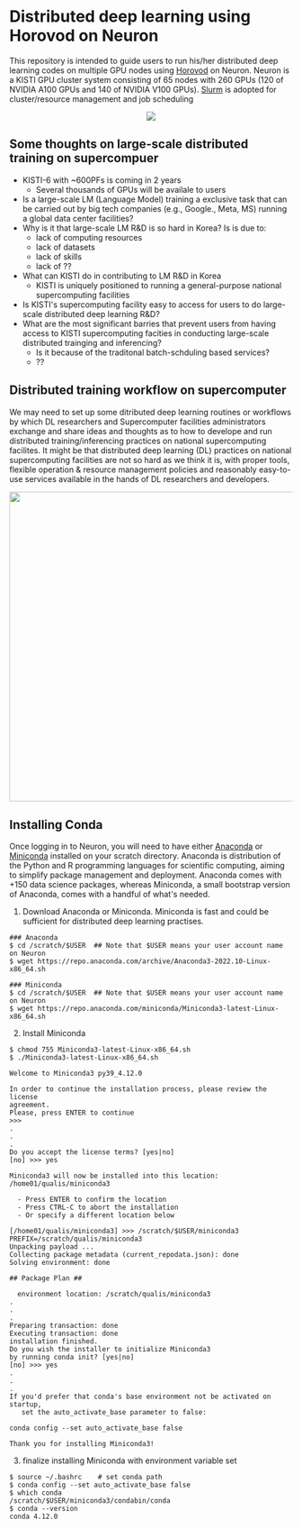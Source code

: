 # Distributed deep learning using Horovod on Neuron

This repository is intended to guide users to run his/her distributed deep learning codes on multiple GPU nodes using [Horovod](https://github.com/horovod/horovod) on Neuron. Neuron is a KISTI GPU cluster system consisting of 65 nodes with 260 GPUs (120 of NVIDIA A100 GPUs and 140 of NVIDIA V100 GPUs). [Slurm](https://slurm.schedmd.com/) is adopted for cluster/resource management and job scheduling

<p align="center"><img src="https://user-images.githubusercontent.com/84169368/205237254-b916eccc-e4b7-46a8-b7ba-c156e7609314.png"/></p>

## Some thoughts on large-scale distributed training on supercompuer
- KISTI-6 with ~600PFs is coming  in 2 years
  - Several thousands of GPUs will be availale to users 
- Is a large-scale LM (Language Model) training a exclusive task that can be carried out by big tech companies (e.g., Google., Meta, MS) running a global data center facilities?
- Why is it that large-scale LM R&D is so hard in Korea? Is is due to:
  - lack of computing resources
  - lack of datasets
  - lack of skills
  - lack of ??
- What can KISTI do in contributing to LM R&D in Korea
  - KISTI is uniquely positioned to running a general-purpose national supercomputing facilities
- Is KISTI's supercomputing facility easy to access for users to do large-scale distributed deep learning R&D?
- What are the most significant barries that prevent users from having access to KISTI supercomputing facities in conducting large-scale distributed trainging and inferencing?
  - Is it because of the traditonal batch-schduling based services?
  - ??
  
## Distributed training workflow on supercomputer
We may need to set up some ditributed deep learning routines or workflows by which DL researchers and Supercomputer facilities administrators exchange and share ideas and thoughts as to how to develope and run distributed training/inferencing practices on national supercomputing facilites. It might be that distributed deep learning (DL) practices on national supercomputing facilities are not so hard as we think it is, with proper tools, flexible operation & resource management policies and reasonably easy-to-use services available in the hands of DL researchers and developers. 
 
<p align="center"><img src="https://user-images.githubusercontent.com/84169368/205277236-bed745ef-c684-4e65-a87d-9819e118eb4a.png" width=550/></p> 

## Installing Conda
Once logging in to Neuron, you will need to have either [Anaconda](https://www.anaconda.com/) or [Miniconda](https://docs.conda.io/en/latest/miniconda.html) installed on your scratch directory. Anaconda is distribution of the Python and R programming languages for scientific computing, aiming to simplify package management and deployment. Anaconda comes with +150 data science packages, whereas Miniconda, a small bootstrap version of Anaconda, comes with a handful of what's needed.

1. Download Anaconda or Miniconda. Miniconda is fast and could be sufficient for distributed deep learning practises. 
```
### Anaconda
$ cd /scratch/$USER  ## Note that $USER means your user account name on Neuron
$ wget https://repo.anaconda.com/archive/Anaconda3-2022.10-Linux-x86_64.sh
```
```
### Miniconda
$ cd /scratch/$USER  ## Note that $USER means your user account name on Neuron
$ wget https://repo.anaconda.com/miniconda/Miniconda3-latest-Linux-x86_64.sh
```

2. Install Miniconda
```
$ chmod 755 Miniconda3-latest-Linux-x86_64.sh
$ ./Miniconda3-latest-Linux-x86_64.sh

Welcome to Miniconda3 py39_4.12.0

In order to continue the installation process, please review the license
agreement.
Please, press ENTER to continue
>>>
.
.
.
Do you accept the license terms? [yes|no]
[no] >>> yes

Miniconda3 will now be installed into this location:
/home01/qualis/miniconda3

  - Press ENTER to confirm the location
  - Press CTRL-C to abort the installation
  - Or specify a different location below

[/home01/qualis/miniconda3] >>> /scratch/$USER/miniconda3
PREFIX=/scratch/qualis/miniconda3
Unpacking payload ...
Collecting package metadata (current_repodata.json): done
Solving environment: done

## Package Plan ##

  environment location: /scratch/qualis/miniconda3
.
.
.
Preparing transaction: done
Executing transaction: done
installation finished.
Do you wish the installer to initialize Miniconda3
by running conda init? [yes|no]
[no] >>> yes
.
.
.
If you'd prefer that conda's base environment not be activated on startup,
   set the auto_activate_base parameter to false:

conda config --set auto_activate_base false

Thank you for installing Miniconda3!
```

3. finalize installing Miniconda with environment variable set

```
$ source ~/.bashrc    # set conda path
$ conda config --set auto_activate_base false
$ which conda
/scratch/$USER/miniconda3/condabin/conda
$ conda --version
conda 4.12.0
```



